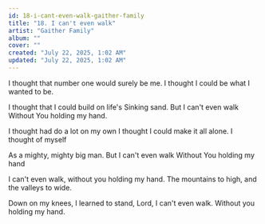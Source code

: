 ```yaml
---
id: 18-i-cant-even-walk-gaither-family
title: "18. I can't even walk"
artist: "Gaither Family"
album: ""
cover: ""
created: "July 22, 2025, 1:02 AM"
updated: "July 22, 2025, 1:02 AM"
---
```


I thought that number one would surely be me. I thought I could be what I wanted to be. 

I thought that I could build on life's Sinking sand. But I can't even walk
Without You holding my hand. 

I thought had do a lot on my own
I thought I could make it all alone. I thought of myself

As a mighty, mighty big man. But I can't even walk
Without You holding my hand

I can't even walk, without you holding my hand. The mountains to high, and the valleys to wide. 

Down on my knees, I learned to stand, Lord, I can't even walk. Without you holding my hand. 